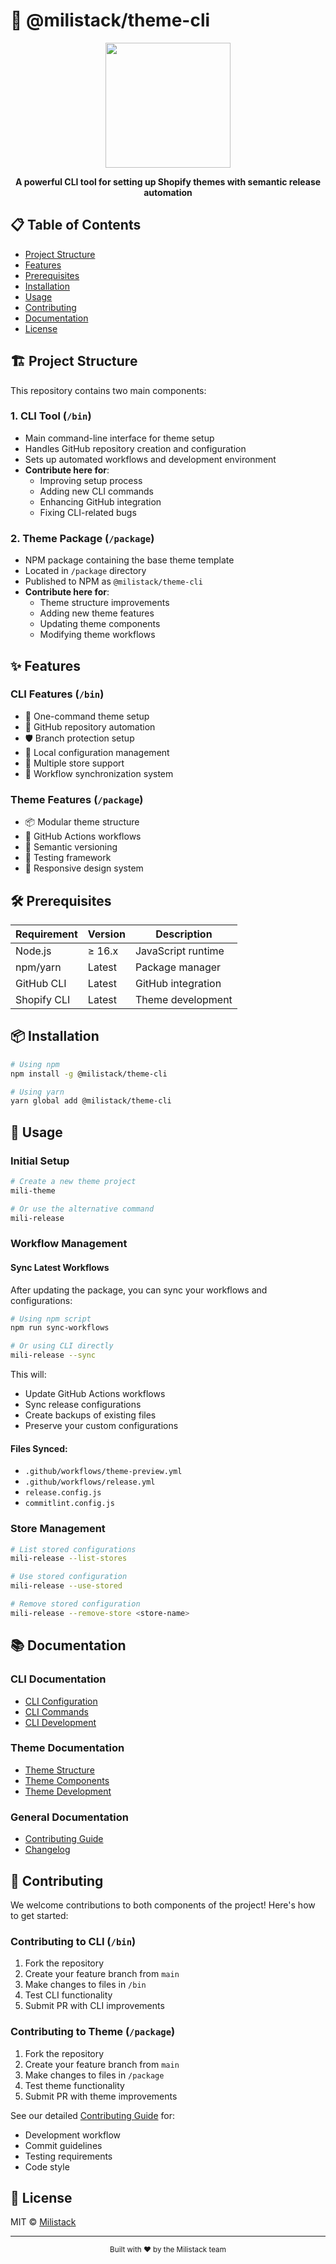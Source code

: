 # 🚀 @milistack/theme-cli

<div align="center">
  <img src="https://storage.googleapis.com/msgsndr/13wKtghjM0UiJUVzcCwH/media/678ec74139a4c6edc3269a76.png" width="200" />
  <p><strong>A powerful CLI tool for setting up Shopify themes with semantic release automation</strong></p>
</div>

## 📋 Table of Contents
- [Project Structure](#-project-structure)
- [Features](#-features)
- [Prerequisites](#-prerequisites)
- [Installation](#-installation)
- [Usage](#-usage)
- [Contributing](#-contributing)
- [Documentation](#-documentation)
- [License](#-license)

## 🏗️ Project Structure

This repository contains two main components:

### 1. CLI Tool (`/bin`)
- Main command-line interface for theme setup
- Handles GitHub repository creation and configuration
- Sets up automated workflows and development environment
- **Contribute here for**:
  - Improving setup process
  - Adding new CLI commands
  - Enhancing GitHub integration
  - Fixing CLI-related bugs

### 2. Theme Package (`/package`)
- NPM package containing the base theme template
- Located in `/package` directory
- Published to NPM as `@milistack/theme-cli`
- **Contribute here for**:
  - Theme structure improvements
  - Adding new theme features
  - Updating theme components
  - Modifying theme workflows

## ✨ Features

### CLI Features (`/bin`)
- 🎯 One-command theme setup
- 🔄 GitHub repository automation
- 🛡️ Branch protection setup
- 💾 Local configuration management
- 🏪 Multiple store support
- 🔄 Workflow synchronization system

### Theme Features (`/package`)
- 📦 Modular theme structure
- 🚀 GitHub Actions workflows
- 🔄 Semantic versioning
- 🧪 Testing framework
- 📱 Responsive design system

## 🛠️ Prerequisites
| Requirement | Version | Description |
|------------|---------|-------------|
| Node.js | ≥ 16.x | JavaScript runtime |
| npm/yarn | Latest | Package manager |
| GitHub CLI | Latest | GitHub integration |
| Shopify CLI | Latest | Theme development |

## 📦 Installation
```bash
# Using npm
npm install -g @milistack/theme-cli

# Using yarn
yarn global add @milistack/theme-cli
```

## 🚀 Usage

### Initial Setup
```bash
# Create a new theme project
mili-theme

# Or use the alternative command
mili-release
```

### Workflow Management

#### Sync Latest Workflows
After updating the package, you can sync your workflows and configurations:
```bash
# Using npm script
npm run sync-workflows

# Or using CLI directly
mili-release --sync
```

This will:
- Update GitHub Actions workflows
- Sync release configurations
- Create backups of existing files
- Preserve your custom configurations

#### Files Synced:
- `.github/workflows/theme-preview.yml`
- `.github/workflows/release.yml`
- `release.config.js`
- `commitlint.config.js`

### Store Management
```bash
# List stored configurations
mili-release --list-stores

# Use stored configuration
mili-release --use-stored

# Remove stored configuration
mili-release --remove-store <store-name>
```

## 📚 Documentation

### CLI Documentation
- [CLI Configuration](docs/CLI_CONFIGURATION.md)
- [CLI Commands](docs/CLI_COMMANDS.md)
- [CLI Development](docs/CLI_DEVELOPMENT.md)

### Theme Documentation
- [Theme Structure](docs/THEME_STRUCTURE.md)
- [Theme Components](docs/THEME_COMPONENTS.md)
- [Theme Development](docs/THEME_DEVELOPMENT.md)

### General Documentation
- [Contributing Guide](CONTRIBUTING.md)
- [Changelog](CHANGELOG.md)

## 🤝 Contributing

We welcome contributions to both components of the project! Here's how to get started:

### Contributing to CLI (`/bin`)
1. Fork the repository
2. Create your feature branch from `main`
3. Make changes to files in `/bin`
4. Test CLI functionality
5. Submit PR with CLI improvements

### Contributing to Theme (`/package`)
1. Fork the repository
2. Create your feature branch from `main`
3. Make changes to files in `/package`
4. Test theme functionality
5. Submit PR with theme improvements

See our detailed [Contributing Guide](CONTRIBUTING.md) for:
- Development workflow
- Commit guidelines
- Testing requirements
- Code style

## 📄 License
MIT © [Milistack](https://github.com/milistack)

---
<div align="center">
  <sub>Built with ❤️ by the Milistack team</sub>
</div>
